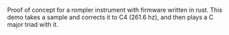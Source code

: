 Proof of concept for a rompler instrument with firmware written in rust.
This demo takes a sample and corrects it to C4 (261.6 hz), and then plays a C major triad with it.
